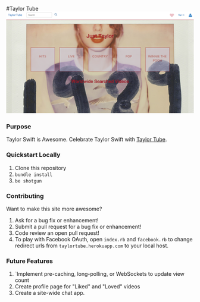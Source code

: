 #Taylor Tube
![](https://raw.githubusercontent.com/kchens/kchens.github.io/master/images/taylor-tube-homepage.png)

### Purpose
Taylor Swift is Awesome. Celebrate Taylor Swift with [Taylor Tube](http://taylortube.herokuapp.com).

### Quickstart Locally

1. Clone this repository
2. `bundle install`
3. `be shotgun`

### Contributing

Want to make this site more awesome?

1. Ask for a bug fix or enhancement!
2. Submit a pull request for a bug fix or enhancement!
3. Code review an open pull request!
4. To play with Facebook OAuth, open `index.rb` and `facebook.rb` to change redirect urls from `taylortube.herokuapp.com` to your local host.

### Future Features

1. `Implement pre-caching, long-polling, or WebSockets to update view count
2. Create profile page for "Liked" and "Loved" videos
3. Create a site-wide chat app.
